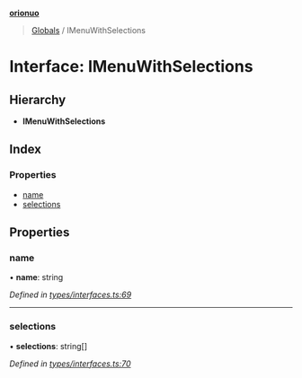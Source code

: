 **[orionuo](../README.md)**

> [Globals](../globals.md) / IMenuWithSelections

# Interface: IMenuWithSelections

## Hierarchy

* **IMenuWithSelections**

## Index

### Properties

* [name](imenuwithselections.md#name)
* [selections](imenuwithselections.md#selections)

## Properties

### name

•  **name**: string

*Defined in [types/interfaces.ts:69](https://github.com/msviha/orionuo/blob/9bdc691/src/types/interfaces.ts#L69)*

___

### selections

•  **selections**: string[]

*Defined in [types/interfaces.ts:70](https://github.com/msviha/orionuo/blob/9bdc691/src/types/interfaces.ts#L70)*
